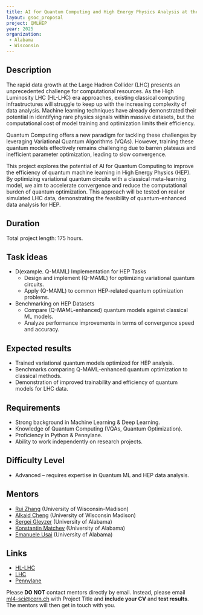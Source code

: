 ```yaml
---
title: AI for Quantum Computing and High Energy Physics Analysis at the LHC
layout: gsoc_proposal
project: QMLHEP
year: 2025
organization:
 - Alabama
 - Wisconsin
---
```


## Description
The rapid data growth at the Large Hadron Collider (LHC) presents an unprecedented challenge for computational resources. As the High Luminosity LHC (HL-LHC) era approaches, existing classical computing infrastructures will struggle to keep up with the increasing complexity of data analysis. Machine learning techniques have already demonstrated their potential in identifying rare physics signals within massive datasets, but the computational cost of model training and optimization limits their efficiency.

Quantum Computing offers a new paradigm for tackling these challenges by leveraging Variational Quantum Algorithms (VQAs). However, training these quantum models effectively remains challenging due to barren plateaus and inefficient parameter optimization, leading to slow convergence.

This project explores the potential of AI for Quantum Computing to improve the efficiency of quantum machine learning in High Energy Physics (HEP). By optimizing variational quantum circuits with a classical meta-learning model, we aim to accelerate convergence and reduce the computational burden of quantum optimization. This approach will be tested on real or simulated LHC data, demonstrating the feasibility of quantum-enhanced data analysis for HEP.


## Duration

Total project length: 175 hours.

## Task ideas
  * D(example. Q-MAML) Implementation for HEP Tasks
    * Design and implement (Q-MAML) for optimizing variational quantum circuits.
    * Apply (Q-MAML) to common HEP-related quantum optimization problems.
  * Benchmarking on HEP Datasets
    * Compare (Q-MAML-enhanced) quantum models against classical ML models.
    * Analyze performance improvements in terms of convergence speed and accuracy.


 
## Expected results
  * Trained variational quantum models optimized for HEP analysis.
  * Benchmarks comparing Q-MAML-enhanced quantum optimization to classical methods.
  * Demonstration of improved trainability and efficiency of quantum models for LHC data.

  

<!-- ## Test
Please use [this link](https://docs.google.com/document/d/1dqBGbH44Eu3W432oRxpOCfI5Dy2pgh2E21JcHeD0fng/edit?usp=sharing) to access the test for this project. -->
  
## Requirements
  * Strong background in Machine Learning & Deep Learning.
  * Knowledge of Quantum Computing (VQAs, Quantum Optimization).
  * Proficiency in Python & Pennylane.
  * Ability to work independently on research projects.

## Difficulty Level
  * Advanced – requires expertise in Quantum ML and HEP data analysis.

## Mentors
  * [Rui Zhang](mailto:ml4-sci@cern.ch) (University of Wisconsin-Madison)
  * [Alkaid Cheng](mailto:ml4-sci@cern.ch) (University of Wisconsin Madison)
  * [Sergei Gleyzer](mailto:ml4-sci@cern.ch) (University of Alabama)
  * [Konstantin Matchev](mailto:ml4-sci@cern.ch) (University of Alabama)
  * [Emanuele Usai](mailto:ml4-sci@cern.ch) (University of Alabama)


## Links
  * [HL-LHC](https://hilumilhc.web.cern.ch)
  * [LHC](https://home.cern/science/accelerators/large-hadron-collider)
  * [Pennylane](https://pennylane.ai)

Please **DO NOT** contact mentors directly by email. Instead, please email [ml4-sci@cern.ch](mailto:ml4-sci@cern.ch) with Project Title and **include your CV** and **test results**. The mentors will then get in touch with you.
